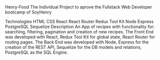 Henry-Food
The Individual Project to aprove the Fullstack Web Developer bootcamp of SoyHenry

Technologies
HTML
CSS
React
React Router
Redux Tool Kit
Node
Express
PostgreSQL
Sequelize
Description
An App of recipes with functionality for: searching, filtering, pagination and creation of new recipes. The Front End was developed with React, Redux Tool Kit for global state, React Router for routing pages. The Back End was developed with Node, Express for the creation of the REST API, Sequelize for the DB models and relations, PostgreSQL as the SQL Engine.
